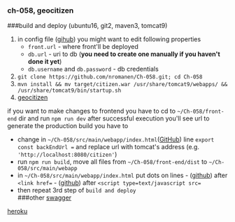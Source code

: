 ### ch-058, geocitizen
###build and deploy (ubuntu16, git2, maven3, tomcat9)
1) in config file ([gihub](git.io/vA4Sw))
	you might want to edit following properties
	 * `front.url` - where front'll be deployed 
	 * `db.url` - uri to db (__you need to create one manually if you haven't done it yet__)
	 * `db.username` and `db.password` - db credentials
1) `git clone https://github.com/nromanen/Ch-058.git; cd Ch-058`
1) `mvn install && mv target/citizen.war /usr/share/tomcat9/webapps/ && /usr/share/tomcat9/bin/startup.sh`
1) [geocitizen](http://localhost:8080/citizen/)

if you want to make changes to frontend 
you have to cd to `~/Ch-058/front-end` dir and run `npm run dev` after successful execution you'll see url
to generate the production build you have to
 - change in `~/Ch-058/src/main/webapp/index.html`([GitHub](git.io/vA49U)) line `export const backEndUrl =` and replace url with tomcat's address (e.g. `'http://localhost:8080/citizen'`)
 - run `npm run build`, move all files from `~/Ch-058/front-end/dist` to `~/Ch-058/src/main/webapp`
 - in `~/Ch-058/src/main/webapp/index.html` put dots on lines
                                   - ([github](https://git.io/vARrw)) after `<link href=` 
                                   - ([github](https://git.io/vARr5)) after `<script type=text/javascript src=`        
- then repeat 3rd step of `build and deploy`      
###other
[swagger](http://localhost:8080/citizen/swagger-ui.html)

[heroku](https://geocitizen.herokuapp.com)  
  

